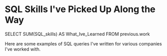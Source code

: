 # SQL Skills I've Picked Up Along the Way

SELECT SUM(SQL_skills) AS What_Ive_Learned
FROM previous.work

Here are some examples of SQL queries I've written for various companies I've worked with.
